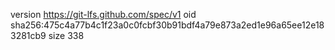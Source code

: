 version https://git-lfs.github.com/spec/v1
oid sha256:475c4a77b4c1f23a0c0fcbf30b91bdf4a79e873a2ed1e96a65ee12e183281cb9
size 338

